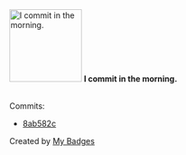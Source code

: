 <img src="https://my-badges.github.io/my-badges/morning-commits.png" alt="I commit in the morning." title="I commit in the morning." width="128">
<strong>I commit in the morning.</strong>
<br><br>

Commits:

- <a href="https://github.com/XPL0Z/spotish/commit/8ab582c1103fdb2dbedfdb3250ae73849c09d4c9">8ab582c</a>


Created by <a href="https://github.com/my-badges/my-badges">My Badges</a>